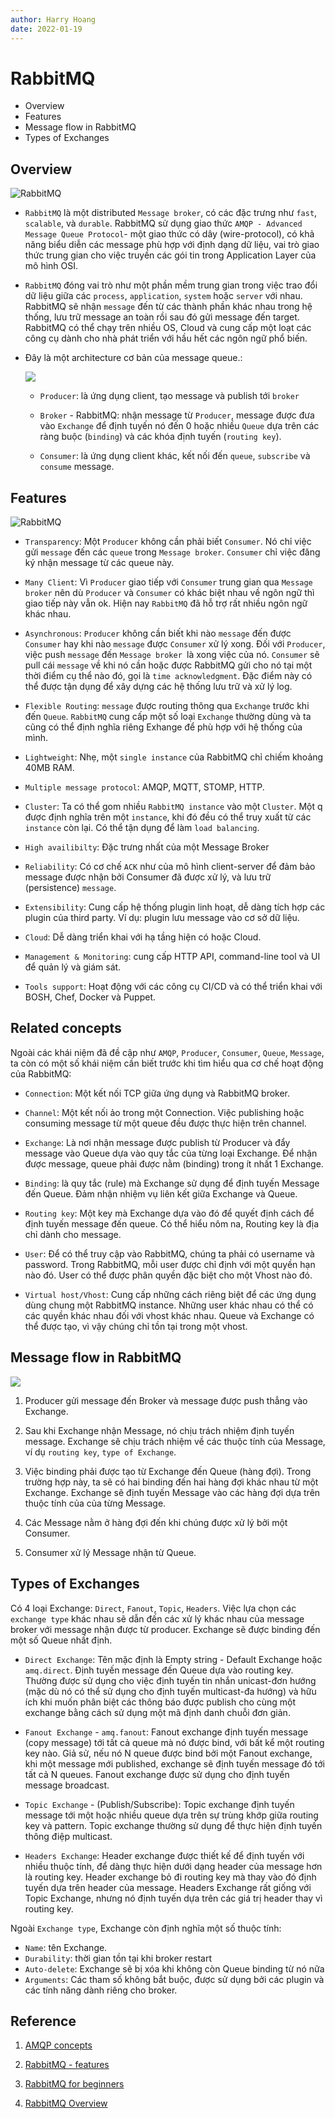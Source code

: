 ```yaml
---
author: Harry Hoang
date: 2022-01-19
---
```


# RabbitMQ
- Overview
- Features
- Message flow in RabbitMQ
- Types of Exchanges

## Overview

![RabbitMQ](https://www.cloudamqp.com/img/cloudamqp-anim.gif)

- `RabbitMQ` là một distributed `Message broker`, có các đặc trưng như `fast`, `scalable`, và `durable`. RabbitMQ sử dụng giao thức  `AMQP - Advanced Message Queue Protocol`-  một giao thức có dây (wire-protocol), có khả năng biểu diễn các message phù hợp với định dạng dữ liệu, vai trò giao thức trung gian cho việc truyền các gói tin trong Application Layer của mô hình OSI.

- `RabbitMQ` đóng vai trò như một phần mềm trung gian trong việc  trao đổi dữ liệu giữa các `process`, `application`, `system` hoặc `server` với nhau. RabbitMQ sẽ nhận `message` đến từ các thành phần khác nhau trong hệ thống, lưu trữ message an toàn rồi sau đó gửi message đến target. RabbitMQ có thể chạy trên nhiều OS, Cloud và cung cấp một loạt các công cụ dành cho nhà phát triển với hầu hết các ngôn ngữ phổ biến.

- Đây là một architecture cơ bản của message queue.:

    ![](./images/rabbitmq.png)

    + `Producer`: là ứng dụng client, tạo message và publish tới `broker`

    + `Broker` - RabbitMQ: nhận message từ `Producer`, message được đưa vào `Exchange` để định tuyến nó đến 0 hoặc nhiều `Queue` dựa trên các ràng buộc (`binding`) và các khóa định tuyến (`routing key`).

    + `Consumer`: là ứng dụng client khác, kết nối đến `queue`, `subscribe` và `consume` message.

## Features

![RabbitMQ](https://i.pinimg.com/originals/c6/38/c9/c638c9eb6ac6057379a8f9a5608bb54a.gif)


- `Transparency`: Một `Producer` không cần phải biết `Consumer`. Nó chỉ việc gửi `message` đến các `queue` trong `Message broker`. `Consumer` chỉ việc đăng ký nhận message từ các queue này.

- `Many Client`: Vì `Producer` giao tiếp với `Consumer` trung gian qua `Message broker` nên dù `Producer` và `Consumer` có khác biệt nhau về ngôn ngữ thì giao tiếp này vẫn ok. Hiện nay `RabbitMQ` đã hỗ trợ rất nhiều ngôn ngữ khác nhau.

- `Asynchronous`: `Producer` không cần biết khi nào `message` đến được `Consumer` hay khi nào `message` được `Consumer` xử lý xong. Đối với `Producer`, việc push `message` đến `Message broker `là xong việc của nó. `Consumer` sẽ pull cái `message` về khi nó cần hoặc được RabbitMQ gửi cho nó tại một thời điểm cụ thể nào đó, gọi là `time acknowledgment`. Đặc điểm này có thể được tận dụng để xây dựng các hệ thống lưu trữ và xử lý log.

- `Flexible Routing`: `message` được routing thông qua `Exchange` trước khi đến `Queue`. `RabbitMQ` cung cấp một số loại `Exchange` thường dùng và ta cũng có thể định nghĩa riêng Exhange để phù hợp với hệ thống của mình.

- `Lightweight`:  Nhẹ, một `single instance` của RabbitMQ chỉ chiếm khoảng 40MB RAM.

- `Multiple message protocol`: AMQP, MQTT, STOMP, HTTP.

- `Cluster`: Ta có thể gom nhiều `RabbitMQ instance` vào một `Cluster`. Một q được định nghĩa trên một `instance`, khi đó đều có thể truy xuất từ các `instance` còn lại. Có thể tận dụng để làm `load balancing`.

- `High availibilty`: Đặc trưng nhất của một Message Broker

- `Reliability`: Có cơ chế `ACK` như của mô hình client-server để đảm bảo message được nhận bởi Consumer đã được xử lý, và lưu trữ (persistence) `message`.

- `Extensibility`: Cung cấp hệ thống plugin linh hoạt, dễ dàng tích hợp các plugin của third party. Ví dụ: plugin lưu message vào cơ sở dữ liệu.

- `Cloud`: Dễ dàng triển khai với hạ tầng hiện có hoặc Cloud.

- `Management & Monitoring`: cung cấp HTTP API, command-line tool và UI để quản lý và giám sát.

- `Tools support`: Hoạt động với các công cụ CI/CD và có thể triển khai với BOSH, Chef, Docker và Puppet.

## Related concepts
Ngoài các khái niệm đã đề cập như `AMQP`, `Producer`, `Consumer`, `Queue`, `Message`, ta còn có một số khái niệm cần biết trước khi tìm hiểu qua cơ chế hoạt động của RabbitMQ:

- `Connection`: Một kết nối TCP giữa ứng dụng và RabbitMQ broker.

- `Channel`: Một kết nối ảo trong một Connection. Việc publishing hoặc consuming message từ một queue đều được thực hiện trên channel.

- `Exchange`: Là nơi nhận message được publish từ Producer và đẩy message vào Queue dựa vào quy tắc của từng loại Exchange. Để nhận được message, queue phải được nằm (binding) trong ít nhất 1 Exchange.

- `Binding`: là quy tắc (rule) mà Exchange sử dụng để định tuyến Message đến Queue. Đảm nhận nhiệm vụ liên kết giữa Exchange và Queue.

- `Routing key`: Một key mà Exchange dựa vào đó để quyết định cách để định tuyến message đến queue. Có thể hiểu nôm na, Routing key là địa chỉ dành cho message.

- `User`: Để có thể truy cập vào RabbitMQ, chúng ta phải có username và password. Trong RabbitMQ, mỗi user được chỉ định với một quyền hạn nào đó. User có thể được phân quyền đặc biệt cho một Vhost nào đó.

- `Virtual host/Vhost`: Cung cấp những cách riêng biệt để các ứng dụng dùng chung một RabbitMQ instance. Những user khác nhau có thể có các quyền khác nhau đối với vhost khác nhau. Queue và Exchange có thể được tạo, vì vậy chúng chỉ tồn tại trong một vhost.

## Message flow in RabbitMQ

![](./images/exchanges-bidings-routing-keys.png)

1. Producer gửi message đến Broker và message được push thẳng vào Exchange.

2. Sau khi Exchange nhận Message, nó chịu trách nhiệm định tuyến message. Exchange sẽ chịu trách nhiệm về các thuộc tính của Message, ví dụ `routing key`, `type of Exchange`.

3. Việc binding phải được tạo từ Exchange đến Queue (hàng đợi). Trong trường hợp này, ta sẽ có hai binding đến hai hàng đợi khác nhau từ một Exchange. Exchange sẽ định tuyến Message vào các hàng đợi dựa trên thuộc tính của của từng Message.

4. Các Message nằm ở hàng đợi đến khi chúng được xử lý bởi một Consumer.

5. Consumer xử lý Message nhận từ Queue.

## Types of Exchanges

Có 4 loại Exchange: `Direct`, `Fanout`, `Topic`, `Headers`. Việc lựa chọn các `exchange type` khác nhau sẽ dẫn đến các xử lý khác nhau của message broker với message nhận được từ producer. Exchange sẽ được binding đến một số Queue nhất định.

- `Direct Exchange`: Tên mặc định là Empty string - Default Exchange hoặc `amq.direct`. Định tuyến message đến Queue dựa vào routing key. Thường được sử dụng cho việc định tuyến tin nhắn unicast-đơn hướng (mặc dù nó có thể sử dụng cho định tuyến multicast-đa hướng) và hữu ích khi muốn phân biệt các thông báo được publish cho cùng một exchange bằng cách sử dụng một mã định danh chuỗi đơn giản.

- `Fanout Exchange` - `amq.fanout`: Fanout exchange định tuyến message (copy message) tới tất cả queue mà nó được bind, với bất kể một routing key nào. Giả sử, nếu nó N queue được bind bởi một Fanout exchange, khi một message mới published, exchange sẽ định tuyến message đó tới tất cả N queues. Fanout exchange được sử dụng cho định tuyến message broadcast. 

- `Topic Exchange` - (Publish/Subscribe): Topic exchange định tuyến message tới một hoặc nhiều queue dựa trên sự trùng khớp giữa routing key và pattern. Topic exchange thường sử dụng để thực hiện định tuyến thông điệp multicast.

- `Headers Exchange`: Header exchange được thiết kế để định tuyến với nhiều thuộc tính, để dàng thực hiện dưới dạng header của message hơn là routing key. Header exchange bỏ đi routing key mà thay vào đó định tuyến dựa trên header của message. Headers Exchange rất giống với Topic Exchange, nhưng nó định tuyến dựa trên các giá trị header thay vì routing key.


Ngoài `Exchange type`, Exchange còn định nghĩa một số thuộc tính:

- `Name`: tên Exchange.
- `Durability`: thời gian tồn tại khi broker restart
- `Auto-delete`: Exchange sẽ bị xóa khi không còn Queue binding từ nó nữa
- `Arguments`: Các tham số không bắt buộc, được sử dụng bởi các plugin và các tính năng dành riêng cho broker.

## Reference

1. [AMQP concepts](https://www.rabbitmq.com/tutorials/amqp-concepts.html)

2. [RabbitMQ - features](https://www.rabbitmq.com/features.html)

3. [RabbitMQ for beginners](https://www.cloudamqp.com/blog/part1-rabbitmq-for-beginners-what-is-rabbitmq.html)

4. [RabbitMQ Overview](https://docs.informatica.com/integration-cloud/cloud-application-integration/current-version/rabbitmq-connector-guide/introduction-to-rabbitmq-connector/rabbitmq-overview.html#:~:text=RabbitMQ%20is%20a%20distributed%20message,the%20messages%20to%20different%20queues.)